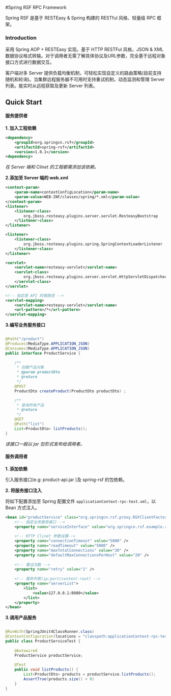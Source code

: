 #Spring RSF RPC Framework


Spring RSF 是基于 RESTEasy & Spring 构建的 RESTful 风格、轻量级 RPC 框架。


### Introduction

采用 Spring AOP + RESTEasy 实现。基于 HTTP RESTFul 风格，JSON & XML 数据协议格式转输。对于调用者无需了解具体协议及URL参数，完全基于远程对象接口方式进行数据交互。

客户端对多 Server 提供负载均衡机制，可轻松实现自定义的路由策略(目前支持随机和轮询)。当集群远程服务器不可用时支持重试机制，动态监测和管理 Server 列表。能实时从远程获取及更新 Server 列表。



## Quick Start


#### 服务提供者

__1. 加入工程依赖__

```xml
<dependency>
	<groupId>org.springcn.rsf</groupId>
	<artifactId>spring-rsf</artifactId>
	<version>1.0.1</version>
<dependency>
```
*在 Server 端和 Clinet 的工程都需添加该依赖。*


__2.添加至 Server 端的 web.xml__

```xml
<context-param>
	<param-name>contextConfigLocation</param-name>
	<param-value>WEB-INF/classes/spring/*.xml</param-value>
</context-param>
<listener>
	<listener-class>
		org.jboss.resteasy.plugins.server.servlet.ResteasyBootstrap
	</listener-class>
</listener>

<listener>
	<listener-class>
		org.jboss.resteasy.plugins.spring.SpringContextLoaderListener
	</listener-class>
</listener>

<servlet>
	<servlet-name>resteasy-servlet</servlet-name>
	<servlet-class>
		org.jboss.resteasy.plugins.server.servlet.HttpServletDispatcher
	</servlet-class>
</servlet>

<!-- 指定是 API 的根路径 -->
<servlet-mapping>
	<servlet-name>resteasy-servlet</servlet-name>
	<url-pattern>/*</url-pattern>
</servlet-mapping>
```

__3.编写业务服务接口__


```java

@Path("/product")
@Produces(MediaType.APPLICATION_JSON)
@Consumes(MediaType.APPLICATION_JSON)
public interface ProductService {
 
    /**
     * 创建产品对象 
     * @param productDto
     * @return
     */
    @POST
    ProductDto createProduct(ProductDto productDto) ;

    /**
     * 查询所有产品
     * @return
     */
    @GET
    @Path("list")
    List<ProductDto> listProducts();
}
```

*该接口一般以 jar 包形式发布给调用者。*

#### 服务调用者

__1. 添加依赖__

引入服务接口(e.g: product-api.jar )及 spring-rsf 的包依赖。


__2. 将服务接口注入__

将如下配置添加至 Spring 配置文件 `applicationContext-rpc-test.xml`，以 Bean 方式注入。
 
```xml
<bean id="productService" class="org.springcn.rsf.proxy.RSFClientFactoryBean">
    <!-- 指定业务服务接口 -->
    <property name="serviceInterface" value="org.springcn.rsf.example.rpc.ProductService" />
    
    <!-- HTTP Clinet 参数设置-->
    <property name="connectionTimeout" value="5000" />
    <property name="readTimeout" value="5000" />
    <property name="maxTotalConnections" value="30" />
    <property name="defaultMaxConnectionsPerHost" value="20" />
    
    <!-- 重试次数 -->
    <property name="retry" value="1" />
    
    <!-- 服务列表(ip:port/context-root) -->
    <property name="serverList">
    	<list>
        	<value>127.0.0.1:8080</value>
        </list>
    </property>
</bean>
```

__3.调用产品服务__

```java

@RunWith(SpringJUnit4ClassRunner.class)
@ContextConfiguration(locations = "classpath:applicationContext-rpc-test.xml")
public class ProductServiceTest {
    
    @Autowired
    ProductService productService;
    
    @Test
    public void listProducts() {
        List<ProductDto> products = productService.listProducts();
        AssertTrue(products.size() > 0)
    }
}
```






